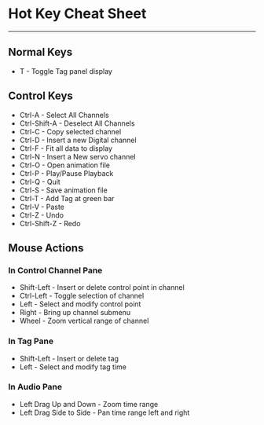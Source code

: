 <!-- john Fri Jun 27 07:35:16 PDT 2023 -->
# Hot Key Cheat Sheet
---
## Normal Keys
- T - Toggle Tag panel display

## Control Keys
- Ctrl-A - Select All Channels
- Ctrl-Shift-A - Deselect All Channels
- Ctrl-C - Copy selected channel
- Ctrl-D - Insert a new Digital channel
- Ctrl-F - Fit all data to display
- Ctrl-N - Insert a New servo channel
- Ctrl-O - Open animation file
- Ctrl-P - Play/Pause Playback
- Ctrl-Q - Quit
- Ctrl-S - Save animation file
- Ctrl-T - Add Tag at green bar
- Ctrl-V - Paste
- Ctrl-Z - Undo
- Ctrl-Shift-Z - Redo

## Mouse Actions
### In Control Channel Pane
- Shift-Left - Insert or delete control point in channel
- Ctrl-Left - Toggle selection of channel
- Left - Select and modify control point
- Right - Bring up channel submenu
- Wheel - Zoom vertical range of channel
### In Tag Pane
- Shift-Left - Insert or delete tag
- Left - Select and modify tag time
### In Audio Pane
- Left Drag Up and Down - Zoom time range
- Left Drag Side to Side - Pan time range left and right
